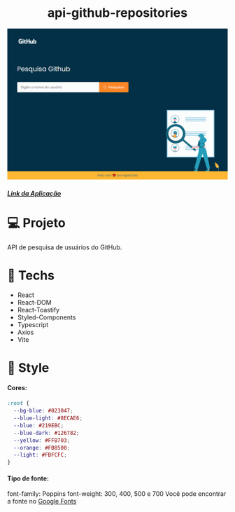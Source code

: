 
<h1 align="center">api-github-repositories</h1>

<p align="center">
  <img src=".github/preview.png" alt="Preview"/>
</p>

##### [Link da Aplicação](https://api-github-repositories.vercel.app/)

# 💻 Projeto
API de pesquisa de usuários do GitHub.

# 🚀 Techs
* React
* React-DOM
* React-Toastify
* Styled-Components
* Typescript
* Axios
* Vite

# 🎨 Style

#### Cores:

```css
:root {
  --bg-blue: #023047;
  --blue-light: #8ECAE6;
  --blue: #219EBC;
  --blue-dark: #126782;
  --yellow: #FFB703;
  --orange: #FB8500;
  --light: #FBFCFC;
}
```

#### Tipo de fonte:
font-family: Poppins
font-weight: 300, 400, 500 e 700
Você pode encontrar a fonte no [Google Fonts](https://fonts.google.com/)

